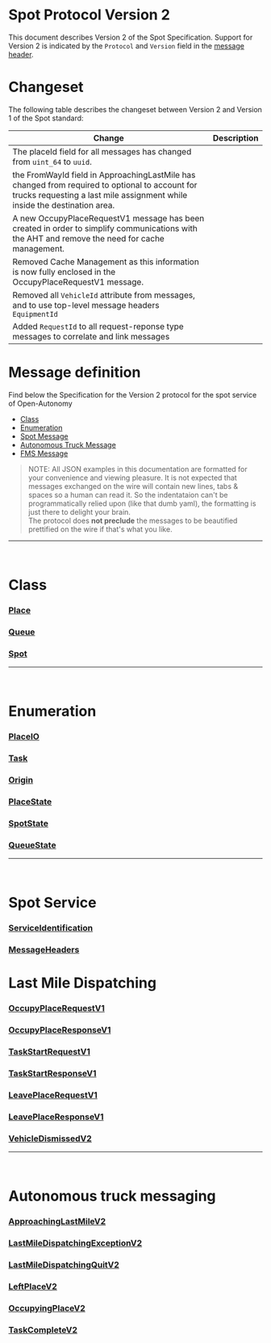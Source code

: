 # Spot Protocol Version 2

This document describes Version 2 of the Spot Specification. Support for Version 2 is indicated by the `Protocol` and `Version` field in the [message header](MessageHeaders.md).

# Changeset
The following table describes the changeset between Version 2 and Version 1 of the Spot standard:

| Change | Description |
|---|---|
| The placeId field for all messages has changed from `uint_64` to `uuid`. |
| the FromWayId field in ApproachingLastMile has changed from required to optional to account for trucks requesting a last mile assignment while inside the destination area. |
| A new OccupyPlaceRequestV1 message has been created in order to simplify communications with the AHT and remove the need for cache management. |
| Removed Cache Management as this information is now fully enclosed in the OccupyPlaceRequestV1 message. |
| Removed all `VehicleId` attribute from messages, and to use top-level message headers `EquipmentId` |
| Added `RequestId` to all request-reponse type messages to correlate and link messages |
 


# Message definition
Find below the Specification for the Version 2 protocol for the spot service of Open-Autonomy
- [Class](#class)
- [Enumeration](#enumeration)
- [Spot Message](#spot-service)
- [Autonomous Truck Message](#Autonomous-truck-messaging)
- [FMS Message](#fms-messaging)

> NOTE: All JSON examples in this documentation are formatted for your convenience and viewing pleasure.  It is not expected that messages exchanged on the wire will contain new lines, tabs & spaces so a human can read it. So the indentataion can't be programmatically relied upon (like that dumb yaml), the formatting is just there to delight your brain. <br> The protocol does **not preclude** the messages to be beautified prettified on the wire if that's what you like.
---

<br>

# Class
### [Place](class_Place.md#place)
### [Queue](class_Place.md#queue)
### [Spot](class_Place.md#spot)
---

<br>

# Enumeration
### [PlaceIO](enum_Place.md#placeio-enumeration)
### [Task](enum_Place.md#task-enumeration)
### [Origin](enum_Place.md#origin-enumeration)
### [PlaceState](enum_Place.md#placestate-enumeration)
### [SpotState](enum_Place.md#spotstate-enumeration)
### [QueueState](enum_Place.md#queuestate-enumeration)
---

<br>

# Spot Service
### [ServiceIdentification](ServiceIdentification.md)
### [MessageHeaders](MessageHeaders.md)
# Last Mile Dispatching
### [OccupyPlaceRequestV1](OccupyPlaceRequestV1.md)
### [OccupyPlaceResponseV1](OccupyPlaceResponseV1.md)
### [TaskStartRequestV1](TaskStartRequestV1.md)
### [TaskStartResponseV1](TaskStartResponseV1.md)
### [LeavePlaceRequestV1](LeavePlaceRequestV1.md)
### [LeavePlaceResponseV1](LeavePlaceResponseV1.md)
### [VehicleDismissedV2](VehicleDismissedV2.md)
---

<br>

# Autonomous truck messaging
### [ApproachingLastMileV2](ApproachingLastMileV2.md)
### [LastMileDispatchingExceptionV2](LastMileDispatchingExceptionV2.md)
### [LastMileDispatchingQuitV2](LastMileDispatchingQuitV2.md)
### [LeftPlaceV2](LeftPlaceV2.md)
### [OccupyingPlaceV2](OccupyingPlaceV2.md)
### [TaskCompleteV2](TaskCompleteV2.md)

